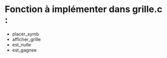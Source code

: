 
Fonction à implémenter dans grille.c : 
======================================
- placer_symb
- afficher_grille
- est_nulle
- est_gagnee


